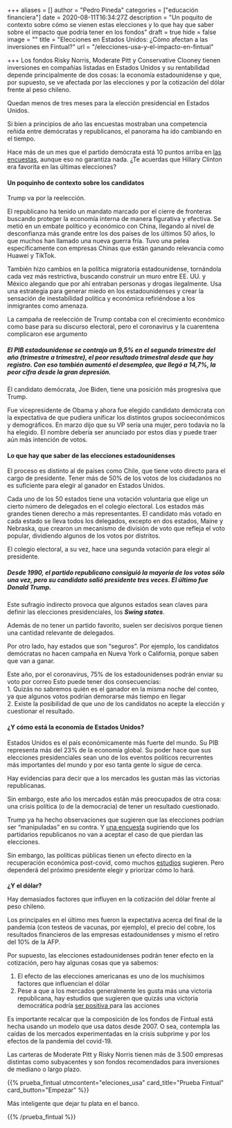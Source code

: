 +++
aliases = []
author = "Pedro Pineda"
categories = ["educación financiera"]
date = 2020-08-11T16:34:27Z
description = "Un poquito de contexto sobre cómo se vienen estas elecciones y lo que hay que saber sobre el impacto que podría tener en los fondos"
draft = true
hide = false
image = ""
title = "Elecciones en Estados Unidos: ¿Cómo afectan a las inversiones en Fintual?"
url = "/elecciones-usa-y-el-impacto-en-fintual"

+++
Los fondos Risky Norris, Moderate Pitt y Conservative Clooney tienen inversiones en compañías listadas en Estados Unidos y su rentabilidad depende principalmente de dos cosas: la economía estadounidense y que, por supuesto, se ve afectada por las elecciones y por la cotización del dólar frente al peso chileno.

Quedan menos de tres meses para la elección presidencial en Estados Unidos.

Si bien a principios de año las encuestas mostraban una competencia reñida entre demócratas y republicanos, el panorama ha ido cambiando en el tiempo.

Hace más de un mes que el partido demócrata está 10 puntos arriba en [las encuestas](https://projects.economist.com/us-2020-forecast/president), aunque eso no garantiza nada. ¿Te acuerdas que Hillary Clinton era favorita en las últimas elecciones?

#### 

#### Un poquinho de contexto sobre los candidatos

Trump va por la reelección.

El republicano ha tenido un mandato marcado por el cierre de fronteras buscando proteger la economía interna de manera figurativa y efectiva. Se metió en un embate político y económico con China, llegando al nivel de desconfianza más grande entre los dos países de los últimos 50 años, lo que muchos han llamado una nueva guerra fría. Tuvo una pelea específicamente con empresas Chinas que están ganando relevancia como Huawei y TikTok.

También hizo cambios en la política migratoria estadounidense, tornándola cada vez más restrictiva, buscando construir un muro entre EE. UU. y México alegando que por ahí entraban personas y drogas ilegalmente. Usa una estrategia para generar miedo en los estadounidenses y crear la sensación de inestabilidad política y económica refiriéndose a los inmigrantes como amenaza.

La campaña de reelección de Trump contaba con el crecimiento económico como base para su discurso electoral, pero el coronavirus y la cuarentena complicaron ese argumento

##### El PIB estadounidense se contrajo un 9,5% en el segundo trimestre del año (trimestre a trimestre), el peor resultado trimestral desde que hay registro. Con eso también aumentó el desempleo, que llegó a 14,7%, la peor cifra desde la gran depresión.

El candidato demócrata, Joe Biden, tiene una posición más progresiva que Trump.

Fue vicepresidente de Obama y ahora fue elegido candidato demócrata con la expectativa de que pudiera unificar los distintos grupos socioeconómicos y demográficos. En marzo dijo que su VP sería una mujer, pero todavía no la ha elegido. El nombre debería ser anunciado por estos días y puede traer aún más intención de votos.

#### Lo que hay que saber de las elecciones estadounidenses

El proceso es distinto al de países como Chile, que tiene voto directo para el cargo de presidente. Tener más de 50% de los votos de los ciudadanos no es suficiente para elegir al ganador en Estados Unidos.

Cada uno de los 50 estados tiene una votación voluntaria que elige un cierto número de delegados en el colegio electoral. Los estados más grandes tienen derecho a más representantes. El candidato más votado en cada estado se lleva todos los delegados, excepto en dos estados, Maine y Nebraska, que crearon un mecanismo de división de voto que refleja el voto popular, dividiendo algunos de los votos por distritos.

El colegio electoral, a su vez, hace una segunda votación para elegir al presidente.

##### Desde 1990, el partido republicano consiguió la mayoría de los votos sólo una vez, pero su candidato salió presidente tres veces. El último fue Donald Trump.

Este sufragio indirecto provoca que algunos estados sean claves para definir las elecciones presidenciales, los **_Swing states_**.

Además de no tener un partido favorito, suelen ser decisivos porque tienen una cantidad relevante de delegados.

Por otro lado, hay estados que son “seguros”. Por ejemplo, los candidatos demócratas no hacen campaña en Nueva York o California, porque saben que van a ganar.

Este año, por el coronavirus, 75% de los estadounidenses podrán enviar su voto por correo Esto puede tener dos consecuencias:  
1\. Quizás no sabremos quién es el ganador en la misma noche del conteo, ya que algunos votos podrían demorarse más tiempo en llegar  
2\. Existe la posibilidad de que uno de los candidatos no acepte la elección y cuestionar el resultado.

#### **¿Y cómo está la economía de Estados Unidos?**

Estados Unidos es el país económicamente más fuerte del mundo. Su PIB representa más del 23% de la economía global. Su poder hace que sus elecciones presidenciales sean uno de los eventos políticos recurrentes más importantes del mundo y por eso tanta gente lo sigue de cerca.

Hay evidencias para decir que a los mercados les gustan más las victorias republicanas.

Sin embargo, este año los mercados están más preocupados de otra cosa: una crisis política (o de la democracia) de tener un resultado cuestionado.

Trump ya ha hecho observaciones que sugieren que las elecciones podrían ser “manipuladas” en su contra. Y [una encuesta](https://www.economist.com/graphic-detail/2020/07/07/many-americans-are-ready-to-question-the-result-of-the-presidential-election) sugiriendo que los partidarios republicanos no van a aceptar el caso de que pierdan las elecciones.

Sin embargo, las políticas públicas tienen un efecto directo en la recuperación económica post-covid, como muchos [estudios](https://www.mckinsey.com/industries/public-and-social-sector/our-insights/lessons-from-the-past-on-how-to-revive-the-us-economy-after-covid-19#) sugieren. Pero dependerá del próximo presidente elegir y priorizar cómo lo hará.

#### 

**¿Y el dólar?**

Hay demasiados factores que influyen en la cotización del dólar frente al peso chileno.

Los principales en el último mes fueron la expectativa acerca del final de la pandemia (con testeos de vacunas, por ejemplo), el precio del cobre, los resultados financieros de las empresas estadounidenses y mismo el retiro del 10% de la AFP.

Por supuesto, las elecciones estadounidenses podrán tener efecto en la cotización, pero hay algunas cosas que ya sabemos:

1. El efecto de las elecciones americanas es uno de los muchísimos factores que influencian el dólar
2. Pese a que a los mercados generalmente les gusta más una victoria republicana, hay estudios que sugieren que quizás una victoria democrática podría [ser positiva ](https://www.nytimes.com/2020/07/24/business/joe-biden-stocks-taxes.html)para las acciones

Es importante recalcar que la composición de los fondos de Fintual está hecha usando un modelo que usa datos desde 2007. O sea, contempla las caídas de los mercados experimentadas en la crisis subprime y por los efectos de la pandemia del covid-19.

Las carteras de Moderate Pitt y Risky Norris tienen más de 3.500 empresas distintas como subyacentes y son fondos recomendados para inversiones de mediano o largo plazo.

{{% prueba_fintual
utmcontent="eleciones_usa"
card_title="Prueba Fintual"
card_button="Empezar" %}}

Más inteligente que dejar tu plata en el banco.

{{% /prueba_fintual %}}